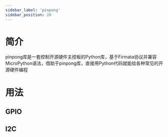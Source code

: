 ```yaml
---
sidebar_label: 'pinpong'
sidebar_position: 20
---
```


# 简介

pinpong库是一套控制开源硬件主控板的Python库，基于Firmata协议并兼容MicroPython语法，借助于pinpong库，直接用Python代码就能给各种常见的开源硬件编程

# 用法

## GPIO

## I2C